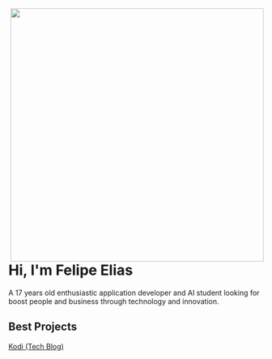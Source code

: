 <img align="right" height="500em" src="https://raw.githubusercontent.com/gist/feponiel/41762a72af22d63885ed7e11e12618b0/raw/5a2ef096be2e606d0b4caf2df029119a25f35c91/github_card.svg" />
<h1 align="left">Hi, I'm Felipe Elias</h1>

<p align="left">A 17 years old enthusiastic application developer and AI student looking for boost people and business through technology and innovation.</p>

## Best Projects
[Kodi (Tech Blog)](https://github.com/feponiel/kodi-blog)
